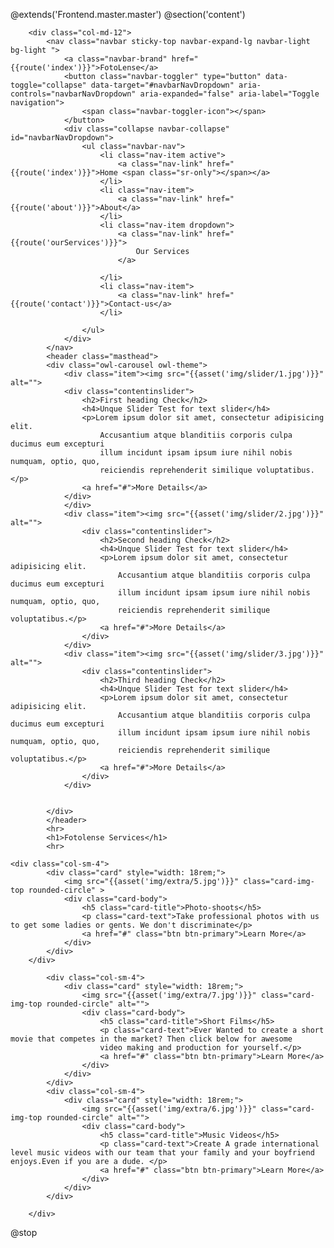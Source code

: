 @extends('Frontend.master.master')
@section('content')
<div class="container">

        <div class="col-md-12">
            <nav class="navbar sticky-top navbar-expand-lg navbar-light bg-light ">
                <a class="navbar-brand" href="{{route('index')}}">FotoLense</a>
                <button class="navbar-toggler" type="button" data-toggle="collapse" data-target="#navbarNavDropdown" aria-controls="navbarNavDropdown" aria-expanded="false" aria-label="Toggle navigation">
                    <span class="navbar-toggler-icon"></span>
                </button>
                <div class="collapse navbar-collapse" id="navbarNavDropdown">
                    <ul class="navbar-nav">
                        <li class="nav-item active">
                            <a class="nav-link" href="{{route('index')}}">Home <span class="sr-only"></span></a>
                        </li>
                        <li class="nav-item">
                            <a class="nav-link" href="{{route('about')}}">About</a>
                        </li>
                        <li class="nav-item dropdown">
                            <a class="nav-link" href="{{route('ourServices')}}">
                                Our Services
                            </a>

                        </li>
                        <li class="nav-item">
                            <a class="nav-link" href="{{route('contact')}}">Contact-us</a>
                        </li>

                    </ul>
                </div>
            </nav>
            <header class="masthead">
            <div class="owl-carousel owl-theme">
                <div class="item"><img src="{{asset('img/slider/1.jpg')}}" alt="">
                <div class="contentinslider">
                    <h2>First heading Check</h2>
                    <h4>Unque Slider Test for text slider</h4>
                    <p>Lorem ipsum dolor sit amet, consectetur adipisicing elit.
                        Accusantium atque blanditiis corporis culpa ducimus eum excepturi
                        illum incidunt ipsam ipsum iure nihil nobis numquam, optio, quo,
                        reiciendis reprehenderit similique voluptatibus.</p>
                    <a href="#">More Details</a>
                </div>
                </div>
                <div class="item"><img src="{{asset('img/slider/2.jpg')}}" alt="">
                    <div class="contentinslider">
                        <h2>Second heading Check</h2>
                        <h4>Unque Slider Test for text slider</h4>
                        <p>Lorem ipsum dolor sit amet, consectetur adipisicing elit.
                            Accusantium atque blanditiis corporis culpa ducimus eum excepturi
                            illum incidunt ipsam ipsum iure nihil nobis numquam, optio, quo,
                            reiciendis reprehenderit similique voluptatibus.</p>
                        <a href="#">More Details</a>
                    </div>
                </div>
                <div class="item"><img src="{{asset('img/slider/3.jpg')}}" alt="">
                    <div class="contentinslider">
                        <h2>Third heading Check</h2>
                        <h4>Unque Slider Test for text slider</h4>
                        <p>Lorem ipsum dolor sit amet, consectetur adipisicing elit.
                            Accusantium atque blanditiis corporis culpa ducimus eum excepturi
                            illum incidunt ipsam ipsum iure nihil nobis numquam, optio, quo,
                            reiciendis reprehenderit similique voluptatibus.</p>
                        <a href="#">More Details</a>
                    </div>
                </div>

                
            </div>
            </header>
            <hr>
            <h1>Fotolense Services</h1>
            <hr>
<div class="row">

    <div class="col-sm-4">
            <div class="card" style="width: 18rem;">
                <img src="{{asset('img/extra/5.jpg')}}" class="card-img-top rounded-circle" >
                <div class="card-body">
                    <h5 class="card-title">Photo-shoots</h5>
                    <p class="card-text">Take professional photos with us to get some ladies or gents. We don't discriminate</p>
                    <a href="#" class="btn btn-primary">Learn More</a>
                </div>
            </div>
        </div>

            <div class="col-sm-4">
                <div class="card" style="width: 18rem;">
                    <img src="{{asset('img/extra/7.jpg')}}" class="card-img-top rounded-circle" alt="">
                    <div class="card-body">
                        <h5 class="card-title">Short Films</h5>
                        <p class="card-text">Ever Wanted to create a short movie that competes in the market? Then click below for awesome
                        video making and production for yourself.</p>
                        <a href="#" class="btn btn-primary">Learn More</a>
                    </div>
                </div>
            </div>
            <div class="col-sm-4">
                <div class="card" style="width: 18rem;">
                    <img src="{{asset('img/extra/6.jpg')}}" class="card-img-top rounded-circle" alt="">
                    <div class="card-body">
                        <h5 class="card-title">Music Videos</h5>
                        <p class="card-text">Create A grade international level music videos with our team that your family and your boyfriend enjoys.Even if you are a dude. </p>
                        <a href="#" class="btn btn-primary">Learn More</a>
                    </div>
                </div>
            </div>

        </div>

</div>
</div>
    @stop

